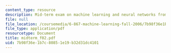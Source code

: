 ```yaml
---
content_type: resource
description: Mid-term exam on machine learning and neural networks from Fall 2003.
file: null
file_location: /coursemedia/6-867-machine-learning-fall-2006/7b98f36e1b7c80851e19b32d31dc4101_midterm_f02.pdf
file_type: application/pdf
resourcetype: Document
title: midterm_f02.pdf
uid: 7b98f36e-1b7c-8085-1e19-b32d31dc4101
---
```

